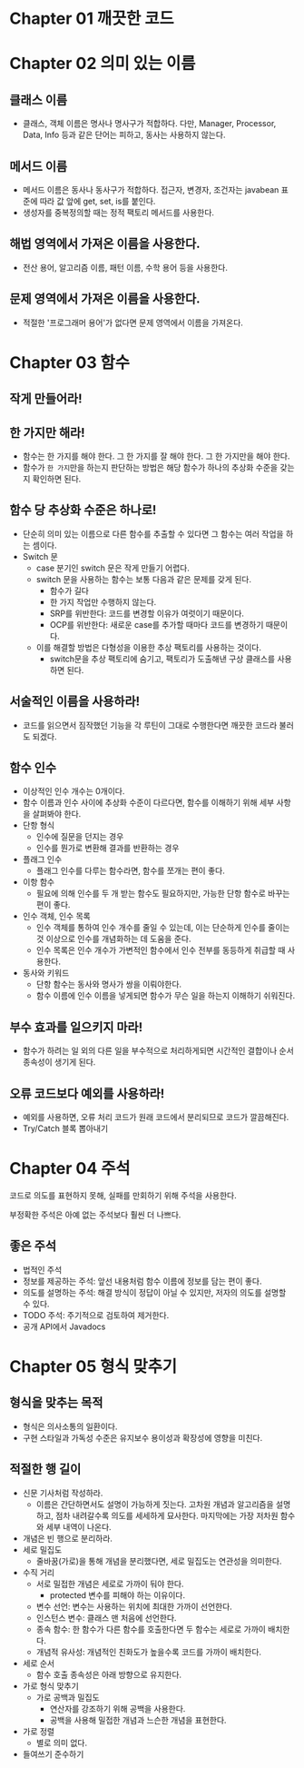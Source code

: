 # Chapter 01 깨끗한 코드

# Chapter 02 의미 있는 이름

## 클래스 이름

- 클래스, 객체 이름은 명사나 명사구가 적합하다. 다만, Manager, Processor, Data, Info 등과 같은 단어는 피하고, 동사는 사용하지 않는다.

## 메서드 이름

- 메서드 이름은 동사나 동사구가 적합하다. 접근자, 변경자, 조건자는 javabean 표준에 따라 값 앞에 get, set, is를 붙인다.
- 생성자를 중복정의할 때는 정적 팩토리 메서드를 사용한다.

## 해법 영역에서 가져온 이름을 사용한다.

- 전산 용어, 알고리즘 이름, 패턴 이름, 수학 용어 등을 사용한다.

## 문제 영역에서 가져온 이름을 사용한다.

- 적절한 '프로그래머 용어'가 없다면 문제 영역에서 이름을 가져온다.

# Chapter 03 함수

## 작게 만들어라!

## 한 가지만 해라!

- 함수는 한 가지를 해야 한다. 그 한 가지를 잘 해야 한다. 그 한 가지만을 해야 한다.
- 함수가 `한 가지`만을 하는지 판단하는 방법은 해당 함수가 하나의 추상화 수준을 갖는지 확인하면 된다.

## 함수 당 추상화 수준은 하나로!

- 단순히 의미 있는 이름으로 다른 함수를 추출할 수 있다면 그 함수는 여러 작업을 하는 셈이다.
- Switch 문
    - case 분기인 switch 문은 작게 만들기 어렵다.
    - switch 문을 사용하는 함수는 보통 다음과 같은 문제를 갖게 된다.
        - 함수가 길다
        - 한 가지 작업만 수행하지 않는다.
        - SRP를 위반한다: 코드를 변경할 이유가 여럿이기 때문이다.
        - OCP를 위반한다: 새로운 case를 추가할 때마다 코드를 변경하기 때문이다.
    - 이를 해결할 방법은 다형성을 이용한 추상 팩토리를 사용하는 것이다.
        - switch문을 추상 팩토리에 숨기고, 팩토리가 도출해낸 구상 클래스를 사용하면 된다.

## 서술적인 이름을 사용하라!

- 코드를 읽으면서 짐작했던 기능을 각 루틴이 그대로 수행한다면 깨끗한 코드라 불러도 되겠다.

## 함수 인수

- 이상적인 인수 개수는 0개이다.
- 함수 이름과 인수 사이에 추상화 수준이 다르다면, 함수를 이해하기 위해 세부 사항을 살펴봐야 한다.
- 단항 형식
    - 인수에 질문을 던지는 경우
    - 인수를 뭔가로 변환해 결과를 반환하는 경우
- 플래그 인수
    - 플래그 인수를 다루는 함수라면, 함수를 쪼개는 편이 좋다.
- 이항 함수
    - 필요에 의해 인수를 두 개 받는 함수도 필요하지만, 가능한 단항 함수로 바꾸는 편이 좋다.
- 인수 객체, 인수 목록
    - 인수 객체를 통하여 인수 개수를 줄일 수 있는데, 이는 단순하게 인수를 줄이는 것 이상으로 인수를 개념화하는 데 도움을 준다.
    - 인수 목록은 인수 개수가 가변적인 함수에서 인수 전부를 동등하게 취급할 때 사용한다.
- 동사와 키워드
    - 단항 함수는 동사와 명사가 쌍을 이뤄야한다.
    - 함수 이름에 인수 이름을 넣게되면 함수가 무슨 일을 하는지 이해하기 쉬워진다.

## 부수 효과를 일으키지 마라!

- 함수가 하려는 일 외의 다른 일을 부수적으로 처리하게되면 시간적인 결합이나 순서 종속성이 생기게 된다.

## 오류 코드보다 예외를 사용하라!

- 예외를 사용하면, 오류 처리 코드가 원래 코드에서 분리되므로 코드가 깔끔해진다.
- Try/Catch 블록 뽑아내기

# Chapter 04 주석

코드로 의도를 표현하지 못해, 실패를 만회하기 위해 주석을 사용한다.

부정확한 주석은 아예 없는 주석보다 훨씬 더 나쁘다.

## 좋은 주석

- 법적인 주석
- 정보를 제공하는 주석: 앞선 내용처럼 함수 이름에 정보를 담는 편이 좋다.
- 의도를 설명하는 주석: 해결 방식이 정답이 아닐 수 있지만, 저자의 의도를 설명할 수 있다.
- TODO 주석: 주기적으로 검토하여 제거한다.
- 공개 API에서 Javadocs

# Chapter 05 형식 맞추기

## 형식을 맞추는 목적

- 형식은 의사소통의 일환이다.
- 구현 스타일과 가독성 수준은 유지보수 용이성과 확장성에 영향을 미친다.

## 적절한 행 길이

- 신문 기사처럼 작성하라.
    - 이름은 간단하면서도 설명이 가능하게 짓는다. 고차원 개념과 알고리즘을 설명하고, 점차 내려갈수록 의도를 세세하게 묘사한다. 마지막에는 가장 저차원 함수와 세부 내역이 나온다.
- 개념은 빈 행으로 분리하라.
- 세로 밀집도
    - 줄바꿈(가로)을 통해 개념을 분리했다면, 세로 밀집도는 연관성을 의미한다.
- 수직 거리
    - 서로 밀접한 개념은 세로로 가까이 둬야 한다.
        - protected 변수를 피해야 하는 이유이다.
    - 변수 선언: 변수는 사용하는 위치에 최대한 가까이 선언한다.
    - 인스턴스 변수: 클래스 맨 처음에 선언한다.
    - 종속 함수: 한 함수가 다른 함수를 호출한다면 두 함수는 세로로 가까이 배치한다.
    - 개념적 유사성: 개념적인 친화도가 높을수록 코드를 가까이 배치한다.
- 세로 순서
    - 함수 호출 종속성은 아래 방향으로 유지한다.
- 가로 형식 맞추기
    - 가로 공백과 밀집도
        - 연산자를 강조하기 위해 공백을 사용한다.
        - 공백을 사용해 밀접한 개념과 느슨한 개념을 표현한다.
- 가로 정렬
    - 별로 의미 없다.
- 들여쓰기 준수하기
